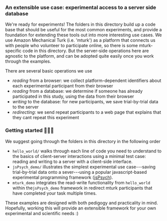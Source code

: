### An extensible use case: experimental access to a server side database

We're ready for experiments! The folders in this directory build up a code base that should be useful for the most common experiments, and provide a foundation for extending these tools out into more interesting use cases. We use Amazon Mechanical Turk (i.e. 'mturk') as a platform that connects us with people who volunteer to participate online, so there is some mturk-specific code in this directory. But the server-side operations here are agnostic to the platform, and can be adopted quite easily once you work through the examples. 

There are several basic operations we use 

- _reading_ from a browser: we collect platform-dependent identifiers about each experimental participant from their browser
- _reading_ from a database: we determine if someone has already participated in this study, using the data from their browser 
- _writing_ to the database: for new participants, we save trial-by-trial data to the server
- _redirecting_: we send repeat participants to a web page that explains that they cant repeat this experiment

### Getting started :egg::hatching_chick::hatched_chick:

We suggest going through the folders in this directory in the following order 

- `hello_world/` walks through each line of code you need to understand to the basics of client-server interactions using a minimal test case: reading and writing to a server with a client-side interface. 
- `jsPsych_demo/` illustrates the simplest experimental use case---saving trial-by-trial data onto a sever---using a popular javascript-based experimental programming framework ([jsPsych](https://github.com/jspsych/jsPsych)).
- `mturk_demo` integrates the read-write functionality from `hello_world` within the`jsPsych_demo` framework in redirect mturk participants that have completed your task multiple times.

These examples are designed with both pedigogy and practicality in mind. Hopefully, working this will provide an extensible framework for your own experimental and scientific needs :) 
